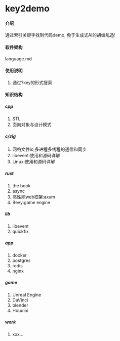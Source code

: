 # key2demo

#### 介绍
通过索引关键字找到代码demo, 免于生成式AI的胡编乱造!

#### 软件架构
language.md

#### 使用说明
1. 通过?key的形式搜索

#### 知识结构
##### cpp
1. STL
2. 面向对象与设计模式

##### c/zig
1. 网络文件io,多进程多线程的通信和同步
2. libevent:使用和源码详解
3. Linux:使用和源码详解

##### rust
1. the book
2. async
3. 高性能web框架:axum
4. Bevy:game engine

##### lib
1. libevent
2. quickfix

##### app
1. docker
2. postgres
3. redis
4. nginx

##### game
1. Unreal Engine
2. DaVinci
3. blender
4. Houdini

##### work
1. xxx...
